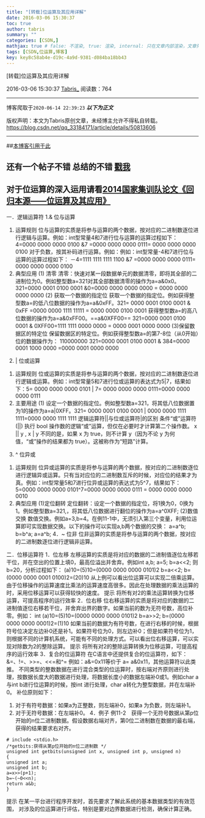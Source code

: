 ```yaml
---
title: "[转载]位运算及其应用详解"
date: 2016-03-06 15:30:37
toc: true
author: tabris
summary: ""
categories: [CSDN,]
mathjax: true # false: 不渲染, true: 渲染, internal: 只在文章内部渲染，文章列表中不渲染
tags: [CSDN,位运算,博客]
key: key8c58ab4e-d19c-4a9d-9381-d084ba18bb43
---
```


[转载]位运算及其应用详解

2016-03-06 15:30:37  [Tabris_](https://me.csdn.net/qq_33184171) 阅读数：764

---

博客爬取于`2020-06-14 22:39:23`
***以下为正文***

版权声明：本文为Tabris原创文章，未经博主允许不得私自转载。
https://blog.csdn.net/qq_33184171/article/details/50813606

<!-- more -->

---

##[本博客引用于此](http://blog.chinaunix.net/uid-21411227-id-1826986.html)

## 还有一个帖子不错 总结的不错  [戳我](http://www.xuebuyuan.com/1960396.html)

## 对于位运算的深入运用请看[2014国家集训队论文《回归本源——位运算及其应用》](http://download.csdn.net/album/detail/657)

一．逻辑运算符
1.& 位与运算
 1) 运算规则
位与运算的实质是将参与运算的两个数据，按对应的二进制数逐位进行逻辑与运算。例如：int型常量4和7进行位与运算的运算过程如下：
4=0000 0000 0000 0100 &7 =0000 0000 0000 0111= 0000 0000 0000 0100
对于负数，按其补码进行运算。例如：例如：int型常量-4和7进行位与运算的运算过程如下： －4=1111 1111 1111 1100 &7 =0000 0000 0000 0111= 0000 0000 0000 0100
2) 典型应用
(1) 清零
清零：快速对某一段数据单元的数据清零，即将其全部的二进制位为0。例如整型数a=321对其全部数据清零的操作为a=a&0x0。 321=0000 0001 0100 0001 &0=0000 0000 0000 0000
= 0000 0000 0000 0000
(2) 获取一个数据的指定位
获取一个数据的指定位。例如获得整型数a=的低八位数据的操作为a=a&0xFF。321=
0000 0001 0100 0001 & 0xFF =0000 0000 1111 11111
= 0000 0000 0100 0001
获得整型数a=的高八位数据的操作为a=a&0xFF00。==a&0XFF00==
321=0000 0001 0100 0001 & 0XFF00=1111 1111 0000 0000
= 0000 0001 0000 0000
(3)保留数据区的特定位
保留数据区的特定位。例如获得整型数a=的第7-8位（从0开始）位的数据操作为： 110000000
321=0000 0001 0100 0001 & 384=0000 0001 1000 0000
=0000 0001 0000 0000
2. | 位或运算
1) 运算规则
位或运算的实质是将参与运算的两个数据，按对应的二进制数逐位进行逻辑或运算。例如：int型常量5和7进行位或运算的表达式为5|7，结果如下：5= 0000 0000 0000 0101
| 7= 0000 0000 0000 0111=0000 0000 0000 0111
2) 主要用途
(1) 设定一个数据的指定位。例如整型数a=321，将其低八位数据置为1的操作为a=a|0XFF。321= 0000 0001 0100 0001 | 0000 0000 1111 1111=0000 0000 1111 1111
逻辑运算符||与位或运算符|的区别
条件“或”运算符 (||) 执行 bool 操作数的逻辑“或”运算，但仅在必要时才计算第二个操作数。 x || y , x | y 不同的是，如果 x 为 true，则不计算 y（因为不论 y 为何值，“或”操作的结果都为 true）。这被称作为“短路”计算。
3. ^ 位异或
 1) 运算规则
位异或运算的实质是将参与运算的两个数据，按对应的二进制数逐位进行逻辑异或运算。只有当对应位的二进制数互斥的时候，对应位的结果才为真。例如：int型常量5和7进行位异或运算的表达式为5^7，结果如下：5=0000 0000 0000 0101^7=0000 0000 0000 0111
= 0000 0000 0000 0010
2) 典型应用
 (1)定位翻转
定位翻转：设定一个数据的指定位，将1换为0，0换为1。例如整型数a=321,，将其低八位数据进行翻位的操作为a=a^0XFF;
(2)数值交换
数值交换。例如a=3,b=4。在例11-1中，无须引入第三个变量，利用位运算即可实现数据交换。以下的操作可以实现a,b两个数据的交换：
a=a^b;
b=b^a;
a=a^b;
4．~ 位非
位非运算的实质是将参与运算的两个数据，按对应的二进制数逐位进行逻辑非运算。

二．位移运算符
1．位左移
左移运算的实质是将对应的数据的二进制值逐位左移若干位，并在空出的位置上填0，最高位溢出并舍弃。例如int a,b;
a=5;
b=a<<2;
则b=20，分析过程如下：
(a)10=(5)10=(0000 0000 0000 0101)2
b=a<<2;
b=(0000 0000 0001 0100)2=(20)10
从上例可以看出位运算可以实现二倍乘运算。由于位移操作的运算速度比乘法的运算速度高很多。因此在处理数据的乘法运算的时，采用位移运算可以获得较快的速度。
提示 将所有对2的乘法运算转换为位移运算，可提高程序的运行效率
2．位右移
位右移运算的实质是将对应的数据的二进制值逐位右移若干位，并舍弃出界的数字。如果当前的数为无符号数，高位补零。例如：
int (a)10=(5)10=(0000 0000 0000 0101)2
b=a>>2;
b=(0000 0000 0000 0001)2=(1)10
如果当前的数据为有符号数，在进行右移的时候，根据符号位决定左边补0还是补1。如果符号位为0，则左边补0；但是如果符号位为1，则根据不同的计算机系统，可能有不同的处理方式。可以看出位右移运算，可以实现对除数为2的整除运算。
提示 将所有对2的整除运算转换为位移运算，可提高程序的运行效率
3．复合的位运算符
在C语言中还提供复合的位运算符，如下：
&=、!=、>>=、<<=和^=
例如：a&=0x11等价于 a= a&0x11，其他运算符以此类推。
不同类型的整数数据在进行混合类型的位运算时，按右端对齐原则进行处理，按数据长度大的数据进行处理，将数据长度小的数据左端补0或1。例如char a与int b进行位运算的时候，按int 进行处理，char a转化为整型数据，并在左端补0。
补位原则如下：
1) 对于有符号数据：如果a为正整数，则左端补0，如果a 为负数，则左端补1。
2) 对于无符号数据：在左端补0。
4．例子
例11-2　获得一个无符号数据从第p位开始的n位二进制数据。假设数据右端对齐，第0位二进制数在数据的最右端，获得的结果要求右对齐。
```
# include <stdio.h>
/*getbits:获得从第p位开始的n位二进制数 */
unsigned int getbits(unsigned int x, unsigned int p, unsigned n)
{
unsigned int a;
unsigned int b;
a=x>>(p+1);
b=~(~0<<n);
return a&b;
}
```
提示 在某一平台进行程序开发时，首先要求了解此系统的基本数据类型的有效范围， 对涉及的位运算进行评估，特别是要对边界数据进行检测，确保计算正确。
